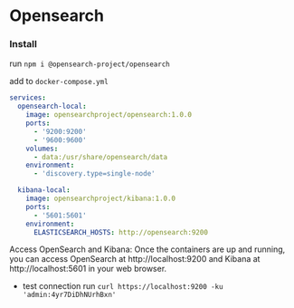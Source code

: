# Opensearch

### Install

run `npm i @opensearch-project/opensearch`

add to `docker-compose.yml`

```yml
services:
  opensearch-local:
    image: opensearchproject/opensearch:1.0.0
    ports:
      - '9200:9200'
      - '9600:9600'
    volumes:
      - data:/usr/share/opensearch/data
    environment:
      - 'discovery.type=single-node'

  kibana-local:
    image: opensearchproject/kibana:1.0.0
    ports:
      - '5601:5601'
    environment:
      ELASTICSEARCH_HOSTS: http://opensearch:9200
```

Access OpenSearch and Kibana: Once the containers are up and running, you can access OpenSearch at http://localhost:9200 and Kibana at http://localhost:5601 in your web browser.

- test connection
  run `curl https://localhost:9200 -ku 'admin:4yr7DiDhNUrhBxn'`
